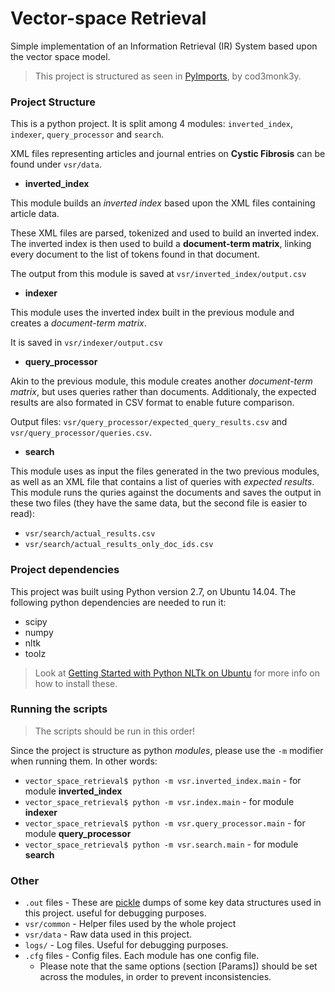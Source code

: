 # Vector-space Retrieval
Simple implementation of an Information Retrieval (IR) System based upon the vector space model.

> This project is structured as seen in [PyImports](https://github.com/cod3monk3y/PyImports), by cod3monk3y.

### Project Structure

This is a python project. It is split among 4 modules: `inverted_index`, `indexer`, `query_processor` and `search`.

XML files representing articles and journal entries on **Cystic Fibrosis** can be found under `vsr/data`.

- **inverted_index**

This module builds an *inverted index* based upon the XML files containing article data.

These XML files are parsed, tokenized and used to build an inverted index. The inverted index is then used to build a **document-term matrix**, linking every document to the list of tokens found in that document.

The output from this module is saved at `vsr/inverted_index/output.csv`

- **indexer**

This module uses the inverted index built in the previous module and creates a *document-term matrix*.

It is saved in `vsr/indexer/output.csv`


- **query_processor**

Akin to the previous module, this module creates another *document-term matrix*, but uses queries rather than documents. Additionaly, the expected results are also formated in CSV format to enable future comparison.

Output files: `vsr/query_processor/expected_query_results.csv` and `vsr/query_processor/queries.csv`.

- **search**

This module uses as input the files generated in the two previous modules, as well as an XML file that contains a list of queries with *expected results*. This module runs the quries against the documents and saves the output in these two files (they have the same data, but the second file is easier to read):
 - `vsr/search/actual_results.csv`
 - `vsr/search/actual_results_only_doc_ids.csv`


### Project dependencies

This project was built using Python version 2.7, on Ubuntu 14.04. The following python dependencies are needed to run it:

 - scipy
 - numpy
 - nltk
 - toolz

 > Look at [Getting Started with Python NLTk on Ubuntu](http://queirozf.com/entries/getting-started-with-python-nltk-on-ubuntu) for more info on how to install these.

### Running the scripts

> The scripts should be run in this order!

Since the project is structure as python *modules*, please use the `-m` modifier when running them. In other words:

 - `vector_space_retrieval$ python -m vsr.inverted_index.main` - for module **inverted_index**
 - `vector_space_retrieval$ python -m vsr.index.main` - for module **indexer**
 - `vector_space_retrieval$ python -m vsr.query_processor.main` - for module **query_processor**
 - `vector_space_retrieval$ python -m vsr.search.main` - for module **search**

### Other

- `.out` files - These are [pickle](https://docs.python.org/2/library/pickle.html) dumps of some key data structures used in this project. useful for debugging purposes.
- `vsr/common` - Helper files used by the whole project
- `vsr/data` - Raw data used in this project.
- `logs/` - Log files. Useful for debugging purposes.
- `.cfg` files - Config files. Each module has one config file.
  - Please note that the same options (section [Params]) should be set across the modules, in order to prevent inconsistencies.


